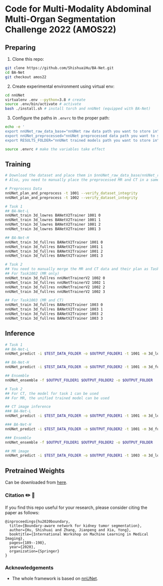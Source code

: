 # Code for Multi-Modality Abdominal Multi-Organ Segmentation Challenge 2022 (AMOS22)

## Preparing
1. Clone this repo:

```bash
git clone https://github.com/ShishuaiHu/BA-Net.git
cd BA-Net
git checkout amos22
```

2. Create experimental environment using virtual env:

```bash
cd nnUNet
virtualenv .env --python=3.8 # create
source .env/bin/activate # activate
bash ./install.sh # install torch and nnUNet (equipped with BA-Net)
```

3. Configure the paths in `.envrc` to the proper path:

```bash
echo -e '
export nnUNet_raw_data_base="nnUNet raw data path you want to store in"
export nnUNet_preprocessed="nnUNet preprocessed data path you want to store in, SSD is prefered"
export RESULTS_FOLDER="nnUNet trained models path you want to store in"' > .envrc

source .envrc # make the variables take effect
```

## Training
```bash
# Download the dataset and place them in $nnUNet_raw_data_base/nnUNet_raw_data/Task1001_AMOS_CT (only CT) and $nnUNet_raw_data_base/nnUNet_raw_data/Task1002_AMOS_MR (only MR)
# Also, you need to manually place the preprocessed MR and CT in a same folder

# Preprocess Data
nnUNet_plan_and_preprocess -t 1001 --verify_dataset_integrity
nnUNet_plan_and_preprocess -t 1002 --verify_dataset_integrity

# Task 1
## BA-Net-L
nnUNet_train 3d_lowres BANetV2Trainer 1001 0
nnUNet_train 3d_lowres BANetV2Trainer 1001 1 
nnUNet_train 3d_lowres BANetV2Trainer 1001 2
nnUNet_train 3d_lowres BANetV2Trainer 1001 3

## BA-Net-H
nnUNet_train 3d_fullres BANetV2Trainer 1001 0
nnUNet_train 3d_fullres BANetV2Trainer 1001 1 
nnUNet_train 3d_fullres BANetV2Trainer 1001 2
nnUNet_train 3d_fullres BANetV2Trainer 1001 3

# Task 2
## You need to manually merge the MR and CT data and their plan as Task1003
## For Task1002 (MR only)
nnUNet_train 3d_fullres nnUNetTrainerV2 1002 0
nnUNet_train 3d_fullres nnUNetTrainerV2 1002 1 
nnUNet_train 3d_fullres nnUNetTrainerV2 1002 2
nnUNet_train 3d_fullres nnUNetTrainerV2 1002 3

## For Task1003 (MR and CT)
nnUNet_train 3d_fullres BANetV2Trainer 1003 0
nnUNet_train 3d_fullres BANetV2Trainer 1003 1 
nnUNet_train 3d_fullres BANetV2Trainer 1003 2
nnUNet_train 3d_fullres BANetV2Trainer 1003 3
```

## Inference

```bash
# Task 1
## BA-Net-L
nnUNet_predict -i $TEST_DATA_FOLDER -o $OUTPUT_FOLDER1 -t 1001 -m 3d_lowres -tr BANetV2Trainer --save_npz

## BA-Net-H
nnUNet_predict -i $TEST_DATA_FOLDER -o $OUTPUT_FOLDER2 -t 1001 -m 3d_fullres -tr BANetV2Trainer --save_npz

## Ensemble
nnUNet_ensemble -f $OUTPUT_FOLDER1 $OUTPUT_FOLDER2 -o $OUTPUT_FOLDER

# Task 2
## For CT, the model for task 1 can be used
## For MR, the unified trained model can be used

## CT image inference 
### BA-Net-L
nnUNet_predict -i $TEST_DATA_FOLDER -o $OUTPUT_FOLDER1 -t 1001 -m 3d_lowres -tr BANetV2Trainer --save_npz

### BA-Net-H
nnUNet_predict -i $TEST_DATA_FOLDER -o $OUTPUT_FOLDER2 -t 1001 -m 3d_fullres -tr BANetV2Trainer --save_npz

### Ensemble
nnUNet_ensemble -f $OUTPUT_FOLDER1 $OUTPUT_FOLDER2 -o $OUTPUT_FOLDER

## MR image
nnUNet_predict -i $TEST_DATA_FOLDER -o $OUTPUT_FOLDER1 -t 1003 -m 3d_lowres -tr BANetV2Trainer --save_npz
```

## Pretrained Weights

Can be downloaded from [here]().

### Citation ✏️ 📄

If you find this repo useful for your research, please consider citing the paper as follows:

```
@inproceedings{hu2020boundary,
  title={Boundary-aware network for kidney tumor segmentation},
  author={Hu, Shishuai and Zhang, Jianpeng and Xia, Yong},
  booktitle={International Workshop on Machine Learning in Medical Imaging},
  pages={189--198},
  year={2020},
  organization={Springer}
}
```

### Acknowledgements

- The whole framework is based on [nnUNet](https://github.com/MIC-DKFZ/nnUNet).
